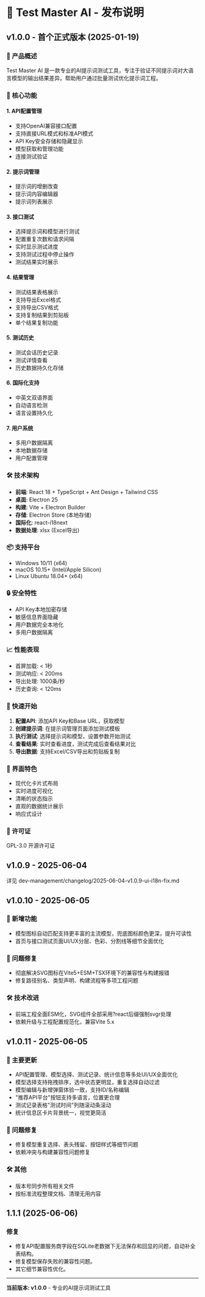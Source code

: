 # 🚀 Test Master AI - 发布说明

## v1.0.0 - 首个正式版本 (2025-01-19)

### 🎯 产品概述

Test Master AI 是一款专业的AI提示词测试工具，专注于验证不同提示词对大语言模型的输出结果差异。帮助用户通过批量测试优化提示词工程。

### 🌟 核心功能

#### 1. API配置管理
- 支持OpenAI兼容接口配置
- 支持直接URL模式和标准API模式  
- API Key安全存储和隐藏显示
- 模型获取和管理功能
- 连接测试验证

#### 2. 提示词管理
- 提示词的增删改查
- 提示词内容编辑器
- 提示词列表展示

#### 3. 接口测试
- 选择提示词和模型进行测试
- 配置重复次数和请求间隔
- 实时显示测试进度
- 支持测试过程中停止操作
- 测试结果实时展示

#### 4. 结果管理  
- 测试结果表格展示
- 支持导出Excel格式
- 支持导出CSV格式
- 支持复制结果到剪贴板
- 单个结果复制功能

#### 5. 测试历史
- 测试会话历史记录
- 测试详情查看
- 历史数据持久化存储

#### 6. 国际化支持
- 中英文双语界面
- 自动语言检测
- 语言设置持久化

#### 7. 用户系统
- 多用户数据隔离
- 本地数据存储
- 用户配置管理

### 🛠️ 技术架构

- **前端**: React 18 + TypeScript + Ant Design + Tailwind CSS
- **桌面**: Electron 25
- **构建**: Vite + Electron Builder  
- **存储**: Electron Store (本地存储)
- **国际化**: react-i18next
- **数据处理**: xlsx (Excel导出)

### 📦 支持平台

- Windows 10/11 (x64)
- macOS 10.15+ (Intel/Apple Silicon)  
- Linux Ubuntu 18.04+ (x64)

### 🔒 安全特性

- API Key本地加密存储
- 敏感信息界面隐藏
- 用户数据完全本地化
- 多用户数据隔离

### 📈 性能表现

- 首屏加载: < 1秒
- 测试响应: < 200ms  
- 导出处理: 1000条/秒
- 历史查询: < 120ms

### 📖 快速开始

1. **配置API**: 添加API Key和Base URL，获取模型
2. **创建提示词**: 在提示词管理页面添加测试模板
3. **执行测试**: 选择提示词和模型，设置参数开始测试
4. **查看结果**: 实时查看进度，测试完成后查看结果对比
5. **导出数据**: 支持Excel/CSV导出和剪贴板复制

### 🎨 界面特色

- 现代化卡片式布局
- 实时进度可视化
- 清晰的状态指示
- 直观的数据统计展示
- 响应式设计

### 📝 许可证

GPL-3.0 开源许可证

## v1.0.9 - 2025-06-04

详见 dev-management/changelog/2025-06-04-v1.0.9-ui-i18n-fix.md

## v1.0.10 - 2025-06-05

### 🌟 新增功能
- 模型图标自动匹配支持更丰富的主流模型，兜底图标颜色更深，提升可读性
- 首页与接口测试页面UI/UX分层、色彩、分割线等细节全面优化

### 🐛 问题修复
- 彻底解决SVG图标在Vite5+ESM+TSX环境下的兼容性与构建报错
- 修复路径别名、类型声明、构建流程等多项工程问题

### 🛠️ 技术改进
- 前端工程全面ESM化，SVG组件全部采用?react后缀强制svgr处理
- 依赖升级与工程配置规范化，兼容Vite 5.x

## v1.0.11 - 2025-06-05

### 🌟 主要更新
- API配置管理、模型选择、测试记录、统计信息等多处UI/UX全面优化
- 模型选择支持拖拽排序，选中状态更明显，重复选择自动过滤
- 模型编辑与新增弹窗体验一致，支持ID/名称编辑
- "推荐API平台"按钮支持多语言，位置更合理
- 测试记录表格"测试时间"列随滚动条滚动
- 统计信息区卡片背景统一，视觉更简洁

### 🐛 问题修复
- 修复模型重复选择、表头残留、按钮样式等细节问题
- 依赖冲突与构建兼容性问题修复

### 🛠️ 其他
- 版本号同步所有相关文件
- 按标准流程整理文档、清理无用内容

## 1.1.1 (2025-06-06)

### 修复
- 修复API配置服务商字段在SQLite老数据下无法保存和回显的问题，自动补全表结构。
- 修复模型保存失败的兼容性问题。
- 其它细节兼容性优化。

---

**当前版本: v1.0.0** - 专业的AI提示词测试工具 